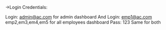 ->Login Credentials:

Login: admin@ac.com 
for admin dashboard
And
Login: emp1@ac.com 
emp2,em3,em4,em5
for all employees dashboard
Pass: 123
Same for both
